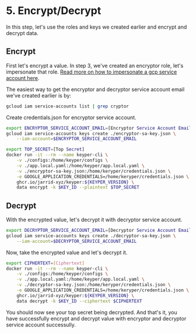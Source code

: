 # 5. Encrypt/Decrypt

In this step, let's use the roles and keys we created earlier and encrypt and decrypt data.

## Encrypt

First let's encrypt a value. In step 3, we've created an encryptor role, let's impersonate that role. [Read more on how to impersonate a gcp service account here](https://cloud.google.com/docs/authentication/use-service-account-impersonation#adc).

The easiest way to get the encryptor and decryptor service account email we've created earlier is by:

```sh {"id":"01J4NDP1WEQHH3EVT7F07407Q3"}
gcloud iam service-accounts list | grep cryptor
```

Create credentials.json for encryptor service account.

```sh {"cwd":"../keyper","id":"01J4NDKKTH2FV3T509BRW8TR5M"}
export ENCRYPTOR_SERVICE_ACCOUNT_EMAIL=[Encryptor Service Account Email]
gcloud iam service-accounts keys create ./encryptor-sa-key.json \
    --iam-account=$ENCRYPTOR_SERVICE_ACCOUNT_EMAIL
```

```sh {"cwd":"../keyper","id":"01J4MXYXBCN2N9V13T17FZ9P95"}
export TOP_SECRET=[Top Secret]
docker run -it --rm --name keyper-cli \
    -v ./configs:/home/keyper/configs \
    -v ./app.local.yaml:/home/keyper/app.local.yaml \
    -v ./encryptor-sa-key.json:/home/keryper/credentials.json \
    -e GOOGLE_APPLICATION_CREDENTIALS=/home/keryper/credentials.json \
    ghcr.io/jarrid-xyz/keyper:${KEYPER_VERSION} \
    data encrypt -k $KEY_ID --plaintext $TOP_SECRET
```

## Decrypt

With the encrypted value, let's decrypt it with decryptor service account.

```sh {"cwd":"../keyper","id":"01J4NN4K0FBSJSFCJF4R11SK5Y"}
export DECRYPTOR_SERVICE_ACCOUNT_EMAIL=[Decryptor Service Account Email]
gcloud iam service-accounts keys create ./decryptor-sa-key.json \
    --iam-account=$DECRYPTOR_SERVICE_ACCOUNT_EMAIL
```

Now, take the encrypted value and let's decrypt it.

```sh {"cwd":"../keyper","id":"01J4NN9DM4BKD4Q0A7N29AJHJF"}
export CIPHERTEXT=[Ciphertext]
docker run -it --rm --name keyper-cli \
    -v ./configs:/home/keyper/configs \
    -v ./app.local.yaml:/home/keyper/app.local.yaml \
    -v ./decryptor-sa-key.json:/home/keryper/credentials.json \
    -e GOOGLE_APPLICATION_CREDENTIALS=/home/keryper/credentials.json \
    ghcr.io/jarrid-xyz/keyper:${KEYPER_VERSION} \
    data decrypt -k $KEY_ID --ciphertext $CIPHERTEXT
```

You should now see your top secret being decrypted. And that's it, you have successfully encrypt and decrypt value with encryptor and decryptor service account successully.



